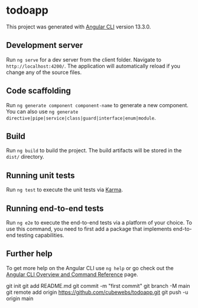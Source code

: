 # todoapp

This project was generated with [Angular CLI](https://github.com/angular/angular-cli) version 13.3.0.

## Development server

Run `ng serve` for a dev server from the client folder. Navigate to `http://localhost:4200/`. The application will automatically reload if you change any of the source files.

## Code scaffolding

Run `ng generate component component-name` to generate a new component. You can also use `ng generate directive|pipe|service|class|guard|interface|enum|module`.

## Build

Run `ng build` to build the project. The build artifacts will be stored in the `dist/` directory.

## Running unit tests

Run `ng test` to execute the unit tests via [Karma](https://karma-runner.github.io).

## Running end-to-end tests

Run `ng e2e` to execute the end-to-end tests via a platform of your choice. To use this command, you need to first add a package that implements end-to-end testing capabilities.

## Further help

To get more help on the Angular CLI use `ng help` or go check out the [Angular CLI Overview and Command Reference](https://angular.io/cli) page.


git init
git add README.md
git commit -m "first commit"
git branch -M main
git remote add origin https://github.com/cubewebs/todoapp.git
git push -u origin main